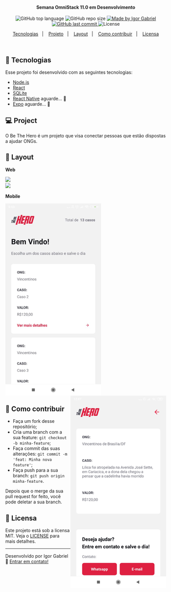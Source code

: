 <h4 align="center"> 
	Semana OmniStack 11.0 em Desenvolvimento
</h4>
<p align="center">
  <a>
  <img alt="GitHub top language" src="https://img.shields.io/github/languages/top/igorgabrielg/Omnistack11?color=green">
  </a>
  
  <a>
  <img alt="GitHub repo size" src="https://img.shields.io/github/repo-size/igorgabrielg/Omnistack11?color=green">
  </a>
  
  <a href="https://www.linkedin.com/in/igorgabrielg/">
    <img alt="Made by Igor Gabriel" src="https://img.shields.io/badge/made%20by-Igor Gabriel-%2304D361?color=green">
  </a>

  <a href="https://github.com/igorgabrielg/Omnistack11/commits/master">
    <img alt="GitHub last commit" src="https://img.shields.io/github/last-commit/igorgabrielg/Omnistack11?color=green">
  </a>

  <a>
  <img alt="License" src="https://img.shields.io/badge/license-MIT-bright?color=green">
  </a>
</p>
<p align="center">
  <a href="#rocket-Tecnologias">Tecnologias</a>&nbsp;&nbsp;&nbsp;|&nbsp;&nbsp;&nbsp;
  <a href="#-project">Projeto</a>&nbsp;&nbsp;&nbsp;|&nbsp;&nbsp;&nbsp;
  <a href="#-layout">Layout</a>&nbsp;&nbsp;&nbsp;|&nbsp;&nbsp;&nbsp;
  <a href="#-como-contribuir">Como contribuir</a>&nbsp;&nbsp;&nbsp;|&nbsp;&nbsp;&nbsp;
  <a href="#memo-licensa">Licensa</a>
</p>

<br>


## :rocket: Tecnologias

Esse projeto foi desenvolvido com as seguintes tecnologias:

- [Node.js](https://nodejs.org/en/) 
- [React](https://reactjs.org)
- [SQLite](https://www.sqlite.org/)
- [React Native](https://facebook.github.io/react-native/) aguarde... :construction:
- [Expo](https://expo.io/) aguarde... :construction:

## 💻 Project

O Be The Hero é um projeto que visa conectar pessoas que estão dispostas a ajudar ONGs.

## 🔖 Layout

**Web**

<img src="imgs/index.PNG" width="620px" >
<br>
<img src="imgs/register.PNG" width="620px" >
<br>

**Mobile**

<div>
	<img src="imgs/mobile_casos.PNG" width="300px" align="center">
	<img src="imgs/detalhes.PNG" width="300px" align="right">
</div>

## 🤔 Como contribuir

- Faça um fork desse repositório;
- Cria uma branch com a sua feature: `git checkout -b minha-feature`;
- Faça commit das suas alterações: `git commit -m 'feat: Minha nova feature'`;
- Faça push para a sua branch: `git push origin minha-feature`.

Depois que o merge da sua pull request for feito, você pode deletar a sua branch.

## :memo: Licensa

Este projeto está sob a licensa MIT. Veja o [LICENSE](LICENSE.md) para mais detalhes.

---

Desenvolvido por Igor Gabriel :wave: [Entrar em contato!](https://www.linkedin.com/in/igorgabrielg/)
